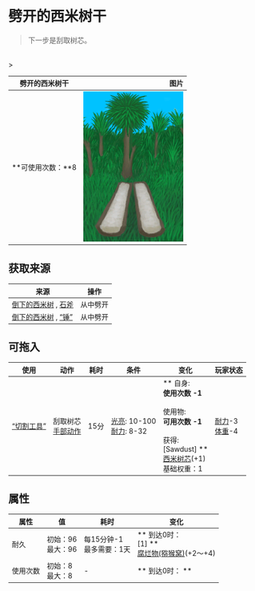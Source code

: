 # 劈开的西米树干  
> 下一步是刮取树芯。  
<br>  
>   
  
  劈开的西米树干  |   图片   
 ----  |  ----:   
 **可使用次数：**8  |  <img decoding="async" src="Sprite/SagoPalmSplit.png" href="a.md" style="max-width:300px;max-height:300px;">   
  
## 获取来源  
来源  |  操作  
----  |  ----  
[倒下的西米树](SagoPalmFelled.md) , [石斧](StoneAxe.md)  |  从中劈开  
[倒下的西米树](SagoPalmFelled.md) , [“锤”](tag_Axe.md)  |  从中劈开  
## 可拖入  
使用  |  动作  |  耗时  |  条件  |  变化  |  玩家状态  
----  |  ----  |  ----  |  ----  |  ----  |  ----  
[“切割工具”](tag_Cutter.md)  |  刮取树芯<br>[手部动作](HandAction.md)  |  15分  |  [光亮](Light.md): 10-100<br>[耐力](Stamina.md): 8-32  |  ** 自身: **<br>使用次数  -1<br><br>** 使用物: **<br>可用次数  -1<br><br>** 获得: **<br>** [Sawdust] **<br>  [西米树芯](SagoSawdust.md)(+1)<br>基础权重：1<br>  |  [耐力](Stamina.md)-3<br>[体重](Weight.md)-4  
## 属性   
属性  |  值  |  耗时  |  变化  
----  |  ----  |  ----  |  ----  
耐久  |  初始：96<br>最大：96  |  每15分钟-1<br>最多需要：1天  |  ** 到达0时： **<br>** [1] **<br>  [腐烂物(猕猴窝)](RottenRemains.md)(+2～+4)<br>  
使用次数  |  初始：8<br>最大：8  |  -  |  ** 到达0时： **<br>  
